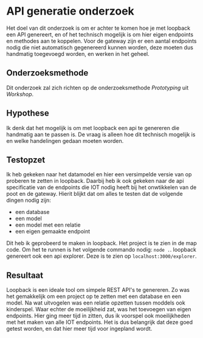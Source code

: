 # API generatie onderzoek
Het doel van dit onderzoek is om er achter te komen hoe je met loopback een API genereert, en of het technisch mogelijk is om hier eigen endpoints en methodes aan te koppelen. Voor de gateway zijn er een aantal endpoints nodig die niet automatisch gegenereerd kunnen worden, deze moeten dus handmatig toegevoegd worden, en werken in het geheel.

## Onderzoeksmethode
Dit onderzoek zal zich richten op de onderzoeksmethode *Prototyping* uit *Workshop*.

## Hypothese
Ik denk dat het mogelijk is om met loopback een api te genereren die handmatig aan te passen is. De vraag is alleen hoe dit technisch mogelijk is en welke handelingen gedaan moeten worden.

## Testopzet
Ik heb gekeken naar het datamodel en hier een versimpelde versie van op proberen te zetten in loopback. Daarbij heb ik ook gekeken naar de api specificatie van de endpoints die IOT nodig heeft bij het onwtikkelen van de poot en de gateway. Hierit blijkt dat om alles te testen dat de volgende dingen nodig zijn:
- een database
- een model
- een model met een relatie
- een eigen gemaakte endpoint

Dit heb ik geprobeerd te maken in loopback. Het project is te zien in de map code. Om het te runnen is het volgende commando nodig: ` node . `. loopback genereert ook een api explorer. Deze is te zien op `localhost:3000/explorer`.


## Resultaat
Loopback is een ideale tool om simpele REST API's te genereren. Zo was het gemakkelijk om een project op te zetten met een database en een model. Na wat uitvogelen was een relatie opzetten tussen moddels ook kinderspel. Waar echter de moeilijkheid zat, was het toevoegen van eigen endpoints. Hier ging meer tijd in zitten, dus ik voorspel ook moeilijkheden met het maken van alle IOT endpoints. Het is dus belangrijk dat deze goed getest worden, en dat hier meer tijd voor ingepland wordt.
